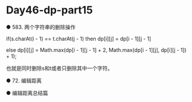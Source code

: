 # Day46-dp-part15

● 583. 两个字符串的删除操作 

if(s.charAt(i - 1) == t.charAt(j - 1) then dp[i][j] = dp[i - 1][j - 1]

else dp[i][j] = Math.max(dp[i - 1][j - 1] + 2, Math.max(dp[i - 1][j], dp[i][j - 1]) + 1);

也就是同时删除s和t或者只删除其中一个字符。



● 72. 编辑距离 


● 编辑距离总结篇   
